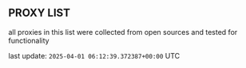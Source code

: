 ## PROXY LIST

all proxies in this list were collected from open sources and tested for functionality

last update: `2025-04-01 06:12:39.372387+00:00` UTC